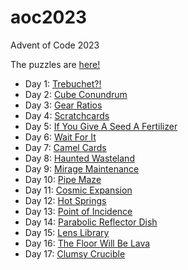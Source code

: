 # aoc2023
Advent of Code 2023

The puzzles are [here!](https://adventofcode.com/2023)

* Day 1: [Trebuchet?!](https://github.com/jimflood/aoc2023/blob/main/src/Day1.hs)
* Day 2: [Cube Conundrum](https://github.com/jimflood/aoc2023/blob/main/src/Day2.hs)
* Day 3: [Gear Ratios](https://github.com/jimflood/aoc2023/blob/main/src/Day3.hs)
* Day 4: [Scratchcards](https://github.com/jimflood/aoc2023/blob/main/src/Day4.hs)
* Day 5: [If You Give A Seed A Fertilizer](https://github.com/jimflood/aoc2023/blob/main/src/Day5.hs)
* Day 6: [Wait For It](https://github.com/jimflood/aoc2023/blob/main/src/Day6.hs)
* Day 7: [Camel Cards](https://github.com/jimflood/aoc2023/blob/main/src/Day7.hs)
* Day 8: [Haunted Wasteland](https://github.com/jimflood/aoc2023/blob/main/src/Day8.hs)
* Day 9: [Mirage Maintenance](https://github.com/jimflood/aoc2023/blob/main/src/Day9.hs)
* Day 10: [Pipe Maze](https://github.com/jimflood/aoc2023/blob/main/src/Day10.hs)
* Day 11: [Cosmic Expansion](https://github.com/jimflood/aoc2023/blob/main/src/Day11.hs)
* Day 12: [Hot Springs](https://github.com/jimflood/aoc2023/blob/main/src/Day12.hs)
* Day 13: [Point of Incidence](https://github.com/jimflood/aoc2023/blob/main/src/Day13.hs)
* Day 14: [Parabolic Reflector Dish](https://github.com/jimflood/aoc2023/blob/main/src/Day14.hs)
* Day 15: [Lens Library](https://github.com/jimflood/aoc2023/blob/main/src/Day15.hs)
* Day 16: [The Floor Will Be Lava](https://github.com/jimflood/aoc2023/blob/main/src/Day16.hs)
* Day 17: [Clumsy Crucible](https://github.com/jimflood/aoc2023/blob/main/src/Day17.hs)
